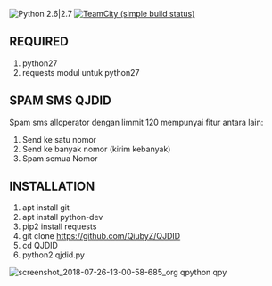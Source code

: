 ![Python 2.6|2.7](https://img.shields.io/badge/python-2.6|2.7-yellow.svg)
[![TeamCity (simple build status)](https://img.shields.io/badge/Tutorial-Youtube-red.svg)](https://www.youtube.com/watch?v=CZxfSV494wY&t=1s)

## REQUIRED
1.  python27
2. requests modul untuk python27
## SPAM SMS QJDID

Spam sms alloperator dengan limmit 120 mempunyai fitur antara lain:
1. Send ke satu nomor
2. Send ke banyak nomor (kirim kebanyak)
3. Spam semua Nomor


## INSTALLATION

1. apt install git
2. apt install python-dev
3. pip2 install requests
4. git clone https://github.com/QiubyZ/QJDID
5. cd QJDID
6. python2 qjdid.py

![screenshot_2018-07-26-13-00-58-685_org qpython qpy](https://user-images.githubusercontent.com/41333888/43242611-3d5eaedc-90cc-11e8-9eb3-c2b1586d83ad.png)

